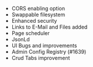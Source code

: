 
+ CORS enabling option
+ Swappable filesystem
+ Enhanced security
+ Links to E-Mail and Files added
+ Page scheduler
+ JsonLd
+ UI Bugs and improvements
+ Admin Config Registry (#1639)
+ Crud Tabs improvement